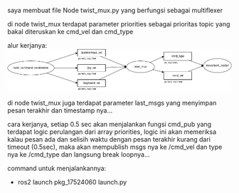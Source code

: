 saya membuat file Node twist_mux.py yang berfungsi sebagai multiflexer

di node twist_mux terdapat parameter priorities sebagai prioritas topic yang bakal diteruskan ke cmd_vel dan cmd_type 

alur kerjanya:
![diagram](diagram.png)

di node twist_mux juga terdapat parameter last_msgs yang menyimpan pesan terakhir dan timestamp nya...

cara kerjanya, setiap 0.5 sec akan menjalankan fungsi cmd_pub yang terdapat logic perulangan dari array priorities, logic ini akan memeriksa kalau pesan ada dan selisih waktu dengan pesan terakhir kurang dari timeout (0.5sec), maka akan mempublish msgs nya ke /cmd_vel dan type nya ke /cmd_type dan langsung break loopnya...

command untuk menjalankannya:
- ros2 launch pkg_17524060 launch.py